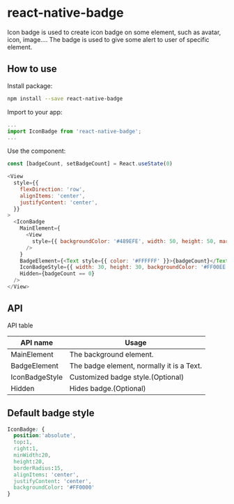 # react-native-badge

Icon badge is used to create icon badge on some element, such as avatar, icon, image.... The badge is used to give some alert to user of specific element.

## How to use

Install package:

```bash
npm install --save react-native-badge
```

Import to your app:

```javascript
...
import IconBadge from 'react-native-badge';
...
```

Use the component:

```javascript
const [badgeCount, setBadgeCount] = React.useState(0)
```

```javascript
<View
  style={{
    flexDirection: 'row',
    alignItems: 'center',
    justifyContent: 'center',
  }}
>
  <IconBadge
    MainElement={
      <View
        style={{ backgroundColor: '#489EFE', width: 50, height: 50, margin: 6 }}
      />
    }
    BadgeElement={<Text style={{ color: '#FFFFFF' }}>{badgeCount}</Text>}
    IconBadgeStyle={{ width: 30, height: 30, backgroundColor: '#FF00EE' }}
    Hidden={badgeCount == 0}
  />
</View>
```

## API

API table

| API name       | Usage                                     |
| -------------- | ----------------------------------------- |
| MainElement    | The background element.                   |
| BadgeElement   | The badge element, normally it is a Text. |
| IconBadgeStyle | Customized badge style.(Optional)         |
| Hidden         | Hides badge.(Optional)                    |

## Default badge style

```css
IconBadge: {
  position:'absolute',
  top:1,
  right:1,
  minWidth:20,
  height:20,
  borderRadius:15,
  alignItems: 'center',
  justifyContent: 'center',
  backgroundColor: '#FF0000'
}
```
